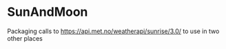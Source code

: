 # SunAndMoon
Packaging calls to https://api.met.no/weatherapi/sunrise/3.0/ to use in two other places
